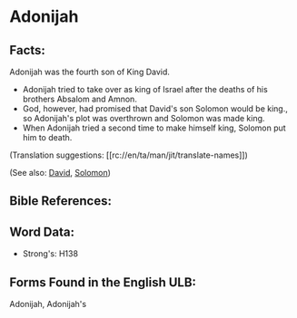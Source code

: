 # Adonijah

## Facts:

Adonijah was the fourth son of King David.

* Adonijah tried to take over as king of Israel after the deaths of his brothers Absalom and Amnon.
* God, however, had promised that David's son Solomon would be king., so Adonijah's plot was overthrown and Solomon was made king.
* When Adonijah tried a second time to make himself king, Solomon put him to death.

(Translation suggestions: [[rc://en/ta/man/jit/translate-names]])

(See also: [David](../names/david.md), [Solomon](../names/solomon.md))

## Bible References:

## Word Data:

* Strong's: H138

## Forms Found in the English ULB:

Adonijah, Adonijah's
